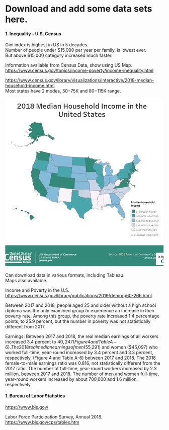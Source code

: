 #  Download and add some data sets here.  

#### 1. Inequality - U.S. Census   

 Gini index is highest in US in 5 decades.  
 Number of people under $15,000 per year per family, is lowest ever.  
 But above $15,000 category increased much faster.  
 
 Information available from Census Data, show using US Map.  
 https://www.census.gov/topics/income-poverty/income-inequality.html  

https://www.census.gov/library/visualizations/interactive/2018-median-household-income.html  
Most states have 2 modes, $50-$75K and $80-$115K range. 

![2018 US median income map](inequality/2018map-median-income.png)

Can download data in various formats, including Tableau.  
Maps also available.  

Income and Poverty in the U.S.  
https://www.census.gov/library/publications/2019/demo/p60-266.html

Between 2017 and 2018, people aged 25 and older without a high school diploma was the only examined group to experience an increase in their poverty rate. Among this group, the poverty rate increased 1.4 percentage points, to 25.9 percent, but the number in poverty was not statistically different from 2017.  

Earnings:
Between 2017 and 2018, the real median earnings of all workers increased 3.4 percent to $40,247 (Figure 4 and Table A-6).
The 2018 real median earnings of men ($55,291) and women ($45,097) who worked full-time, year-round increased by 3.4 percent and 3.3 percent, respectively, (Figure 4 and Table A-6) between 2017 and 2018. The 2018 female-to-male earnings ratio was 0.816, not statistically different from the 2017 ratio.
The number of full-time, year-round workers increased by 2.3 million, between 2017 and 2018. The number of men and women full-time, year-round workers increased by about 700,000 and 1.6 million, respectively.


#### 1. Bureau of Labor Statistics  
https://www.bls.gov/  

Labor Force Participation Survey, Annual 2018.  
https://www.bls.gov/cps/tables.htm  
